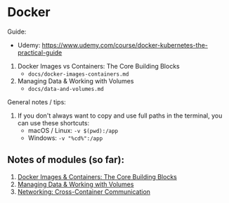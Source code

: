 # Docker

Guide:

-   Udemy: https://www.udemy.com/course/docker-kubernetes-the-practical-guide

1. Docker Images vs Containers: The Core Building Blocks
    - `docs/docker-images-containers.md`
2. Managing Data & Working with Volumes
    - `docs/data-and-volumes.md`

General notes / tips:

1. If you don't always want to copy and use full paths in the terminal, you can use these shortcuts:
    - macOS / Linux: `-v $(pwd):/app`
    - Windows: `-v "%cd%":/app`

## Notes of modules (so far):

1. [Docker Images & Containers: The Core Building Blocks](./docs/docker-images-containers.md)
1. [Managing Data & Working with Volumes](./docs/data-and-volumes.md)
1. [Networking: Cross-Container Communication](./docs/networking-cross-container-comm.md)
